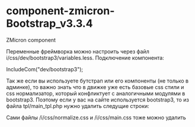 # component-zmicron-Bootstrap_v3.3.4
ZMicron component

Переменные фреймворка можно настроить через файл i/css/dev/bootstrap3/variables.less. Подключение компонента:

IncludeCom("dev/bootstrap3");

Так же если вы используете бутстрап или его компоненты (не только в админке), то важно знать что в движке уже есть базовые css стили и css нормализатор, который конфликтует с аналогичными модулями в bootstrap3. Поэтому если у вас на сайте используется bootstrap3, то из файла tpl/main_tpl.php нужно удалить следущие строки:

<link rel="stylesheet" type="text/css" href="<?= Root('i/css/normalize.css')?>" />
<link rel="stylesheet" type="text/css" href="<?= Root('i/css/main.css')?>" />

Сами файлы /i/css/normalize.css и /i/css/main.css тоже можно удалить
